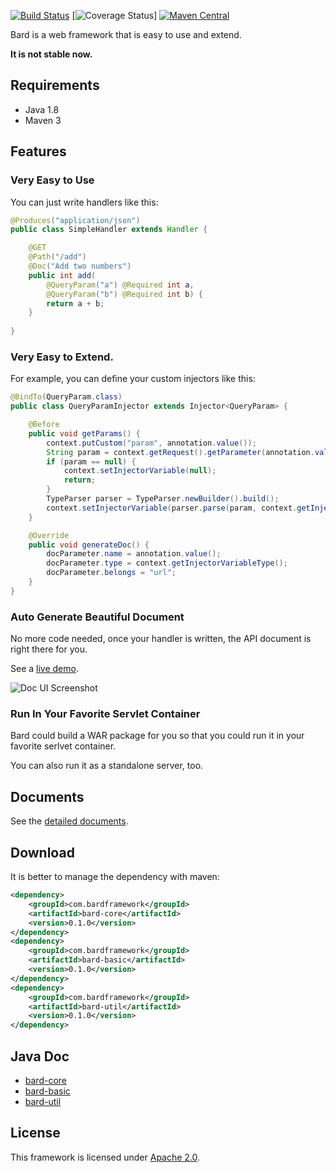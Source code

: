 [![Build Status](https://travis-ci.org/wb14123/bard.svg)](https://travis-ci.org/wb14123/bard)
[![Coverage Status](https://img.shields.io/coveralls/wb14123/bard.svg)]
[![Maven Central](https://maven-badges.herokuapp.com/maven-central/com.bardframework/bard/badge.svg)](https://maven-badges.herokuapp.com/maven-central/com.bardframework/bard/badge.svg)

Bard is a web framework that is easy to use and extend.

**It is not stable now.**

Requirements
---------------

* Java 1.8
* Maven 3

Features
---------------

### Very Easy to Use

You can just write handlers like this:

``` java
@Produces("application/json")
public class SimpleHandler extends Handler {

    @GET
    @Path("/add")
    @Doc("Add two numbers")
    public int add(
        @QueryParam("a") @Required int a,
        @QueryParam("b") @Required int b) {
        return a + b;
    }
    
}
```

### Very Easy to Extend.

For example, you can define your custom injectors like this:

``` java
@BindTo(QueryParam.class)
public class QueryParamInjector extends Injector<QueryParam> {

    @Before
    public void getParams() {
        context.putCustom("param", annotation.value());
        String param = context.getRequest().getParameter(annotation.value());
        if (param == null) {
            context.setInjectorVariable(null);
            return;
        }
        TypeParser parser = TypeParser.newBuilder().build();
        context.setInjectorVariable(parser.parse(param, context.getInjectorVariableType()));
    }

    @Override
    public void generateDoc() {
        docParameter.name = annotation.value();
        docParameter.type = context.getInjectorVariableType();
        docParameter.belongs = "url";
    }
}
```

### Auto Generate Beautiful Document

No more code needed, once your handler is written, the API document is right there for you.

See a [live demo](http://doc-ui.bardframework.com/).

![Doc UI Screenshot](https://cloud.githubusercontent.com/assets/1906051/4930305/5925bd98-6562-11e4-957d-e3ec17656f06.png)


### Run In Your Favorite Servlet Container

Bard could build a WAR package for you so that you could run it in your favorite serlvet container.

You can also run it as a standalone server, too.

Documents
--------------

See the [detailed documents](https://github.com/wb14123/bard/wiki).

Download
-------------

It is better to manage the dependency with maven:

``` xml
<dependency>
    <groupId>com.bardframework</groupId>
    <artifactId>bard-core</artifactId>
    <version>0.1.0</version>
</dependency>
<dependency>
    <groupId>com.bardframework</groupId>
    <artifactId>bard-basic</artifactId>
    <version>0.1.0</version>
</dependency>
<dependency>
    <groupId>com.bardframework</groupId>
    <artifactId>bard-util</artifactId>
    <version>0.1.0</version>
</dependency>
```

Java Doc
--------------

+ [bard-core](http://jenkins.bardframework.com/job/Bard%20Framework%20Javadoc%200.1/com.bardframework$bard-core/javadoc/)
+ [bard-basic](http://jenkins.bardframework.com/job/Bard%20Framework%20Javadoc%200.1/com.bardframework$bard-basic/javadoc/)
+ [bard-util](http://jenkins.bardframework.com/job/Bard%20Framework%20Javadoc%200.1/com.bardframework$bard-util/javadoc/)

License
--------------

This framework is licensed under [Apache 2.0](http://www.apache.org/licenses/LICENSE-2.0.txt).




